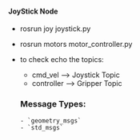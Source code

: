 #### JoyStick Node
- rosrun joy joystick.py
- rosrun motors motor_controller.py
- to check echo the topics:
    - cmd_vel --> Joystick Topic
    - controller --> Gripper Topic

    ### Message Types:
      - `geometry_msgs`
      - `std_msgs`
